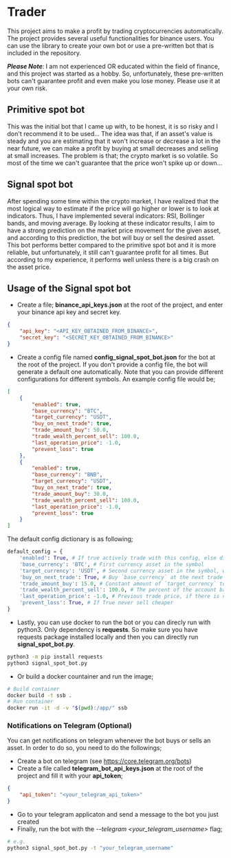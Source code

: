 # Trader
This project aims to make a profit by trading cryptocurrencies automatically. The project provides several useful functionalities for binance users. You can use the library to create your own bot or use a pre-written bot that is included in the repository.

***Please Note***: I am not experienced OR educated within the field of finance, and this project was started as a hobby. So, unfortunately, these pre-written bots can't guarantee profit and even make you lose money. Please use it at your own risk.


## Primitive spot bot
This was the initial bot that I came up with, to be honest, it is so risky and I don't recommend it to be used... The idea was that, if an asset's value is steady and you are estimating that it won't increase or decrease a lot in the near future, we can make a profit by buying at small decreases and selling at small increases. The problem is that; the crypto market is so volatile. So most of the time we can't guarantee that the price won't spike up or down...

## Signal spot bot
After spending some time within the crypto market, I have realized that the most logical way to estimate if the price will go higher or lower is to look at indicators. Thus, I have implemented several indicators: RSI, Bollinger bands, and moving average. By looking at these indicator results, I aim to have a strong prediction on the market price movement for the given asset, and according to this prediction, the bot will buy or sell the desired asset. This bot performs better compared to the primitive spot bot and it is more reliable, but unfortunately, it still can't guarantee profit for all times. But according to my experience, it performs well unless there is a big crash on the asset price.

## Usage of the Signal spot bot
- Create a file; **binance_api_keys.json** at the root of the project, and enter your binance api key and secret key.
```json
{
    "api_key": "<API_KEY_OBTAINED_FROM_BINANCE>",
    "secret_key": "<SECRET_KEY_OBTAINED_FROM_BINANCE>"
}
```
- Create a config file named **config_signal_spot_bot.json** for the bot at the root of the project. If you don't provide a config file, the bot will generate a default one automatically. Note that you can provide different configurations for different symbols. An example config file would be;
```json
[
    {
        "enabled": true,
        "base_currency": "BTC",
        "target_currency": "USDT",
        "buy_on_next_trade": true,
        "trade_amount_buy": 50.0,
        "trade_wealth_percent_sell": 100.0,
        "last_operation_price": -1.0,
        "prevent_loss": true
    },
    {
        "enabled": true,
        "base_currency": "BNB",
        "target_currency": "USDT",
        "buy_on_next_trade": true,
        "trade_amount_buy": 30.0,
        "trade_wealth_percent_sell": 100.0,
        "last_operation_price": -1.0,
        "prevent_loss": true
    }
]
```
The default config dictionary is as following;
```python
default_config = {
    'enabled': True, # If true actively trade with this config, else dismiss
    'base_currency': 'BTC', # First currency asset in the symbol
    'target_currency': 'USDT', # Second currency asset in the symbol, want to maximize this asset
    'buy_on_next_trade': True, # Buy `base_currency` at the next trade
    'trade_amount_buy': 15.0, # Constant amount of `target_currency` to use while buying `base_currency`
    'trade_wealth_percent_sell': 100.0, # The percent of the account balance to be traded while selling `base_currency`
    'last_operation_price': -1.0, # Previous trade price, if there is no trade (-1), set to current price
    'prevent_loss': True, # If True never sell cheaper
}
```
- Lastly, you can use docker to run the bot or you can direcly run with python3. Only dependency is **requests**. So make sure you have requests package installed locally and then you can directly run **signal_spot_bot.py**.
``` bash
python3 -m pip install requests
python3 signal_spot_bot.py
```
- Or build a docker countainer and run the image;
 ``` bash
# Build container
docker build -t ssb .
# Run container
docker run -it -d -v "$(pwd):/app/" ssb
```
### Notifications on Telegram (Optional)
You can get notifications on telegram whenever the bot buys or sells an asset.
In order to do so, you need to do the followings;
- Create a bot on telegram (see https://core.telegram.org/bots)
- Create a file called **telegram_bot_api_keys.json** at the root of the project and fill it with your **api_token**;
``` json
{
    "api_token": "<your_telegram_api_token>"
}
```
- Go to your telegram applicaton and send a message to the bot you just created
- Finally, run the bot with the *--telegram <your_telegram_username>* flag;
``` bash
# e.g.
python3 signal_spot_bot.py -t "your_telegram_username"
```
